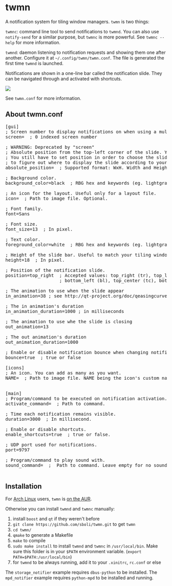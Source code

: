 twmn
====
A notification system for tiling window managers. `twmn` is two things:

`twmnc`: command line tool to send notifications to `twmnd`. You can also use `notify-send` for a similar purpose, but `twmnc` is more powerful. See `twmnc --help` for more information.

`twmnd`: daemon listening to notification requests and showing them one after another. Configure it at `~/.config/twmn/twmn.conf`. The file is generated the first time `twmnd` is launched.

Notifications are shown in a one-line bar called the notification slide. They can be navigated through and activated with shortcuts.

![](https://github.com/sboli/twmn/blob/master/screencast.gif)

See `twmn.conf` for more information.


About twmn.conf
---------------
<pre>
[gui]
; Screen number to display notifications on when using a multi-head desktop.
screen=  ; 0 indexed screen number

; WARNING: Deprecated by "screen"
; Absolute position from the top-left corner of the slide. You may need it for a multi-screen setup.
; You still have to set position in order to choose the slide animation. If empty, twmnd will try
; to figure out where to display the slide according to your desktop size and the slide position.
absolute_position=  ; Supported format: WxH. Width and Height being integers.

; Background color.
background_color=black  ; RBG hex and keywords (eg. lightgray) are supported.

; An icon for the layout. Useful only for a layout file.
icon=  ; Path to image file. Optional.

; Font family.
font=Sans

; Font size.
font_size=13  ; In pixel.

; Text color.
foreground_color=white  ; RBG hex and keywords (eg. lightgray) are supported.

; Height of the slide bar. Useful to match your tiling window manager's bar.
height=18  ; In pixel.

; Position of the notification slide.
position=top_right  ; Accepted values: top_right (tr), top_left (tl), bottom_right (br),
                    ; bottom_left (bl), top_center (tc), bottom_center (bc), center (c).

; The animation to use when the slide appear
in_animation=38 ; see http://qt-project.org/doc/qeasingcurve.html#Type-enum for types

; The in animation's duration
in_animation_duration=1000 ; in milliseconds

; The animation to use whe the slide is closing
out_animation=13

; The out animation's duration
out_animation_duration=1000

; Enable or disable notification bounce when changing notification
bounce=true  ; true or false

[icons]
; An icon. You can add as many as you want.
NAME=  ; Path to image file. NAME being the icon's custom name.


[main]
; Program/command to be executed on notification activation.
activate_command=  ; Path to command.

; Time each notification remains visible.
duration=3000  ; In millisecond.

; Enable or disable shortcuts.
enable_shortcuts=true  ; true or false.

; UDP port used for notifications.
port=9797

; Program/command to play sound with.
sound_command=  ;  Path to command. Leave empty for no sound.

</pre>


Installation
------------

For [Arch Linux](http://www.archlinux.org/) users, `twmn` is [on the AUR](https://aur.archlinux.org/packages.php?ID=51596).

Otherwise you can install `twmnd` and `twmnc` manually:

1. install `boost` and `qt` if they weren't before
2. `git clone https://github.com/sboli/twmn.git` to get `twmn`
3. `cd twmn/`
4. `qmake` to generate a Makefile
5. `make` to compile
6. `sudo make install` to install `twmnd` and `twmnc` in `/usr/local/bin`. Make sure this folder is in your `$PATH` environment variable. (`export PATH=$PATH:/usr/local/bin`)
7. for `twmnd` to be always running, add it to your `.xinitrc`, `rc.conf` or else

The `storage_notifier` example requires `dbus-python` to be installed. The `mpd_notifier` example requires `python-mpd` to be installed and running.
